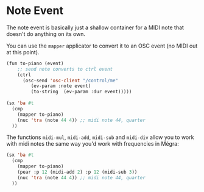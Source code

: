 # Note Event

The note event is basically just a shallow container for a MIDI note that doesn't do anything on its own.

You can use the `mapper` applicator to convert it to an OSC event (no MIDI out at this point).


```lisp
(fun to-piano (event)
    ;; send note converts to ctrl event 
    (ctrl 
      (osc-send 'osc-client "/control/me"
         (ev-param :note event)
         (to-string  (ev-param :dur event)))))
		 
(sx 'ba #t
  (cmp
	(mapper to-piano)
	(nuc 'tra (note 44 4)) ;; midi note 44, quarter
  ))
```

The functions `midi-mul`, `midi-add`, `midi-sub` and `midi-div` allow you to work
with midi notes the same way you'd work with frequencies in Mégra: 

```lisp
(sx 'ba #t
  (cmp
	(mapper to-piano)
	(pear :p 12 (midi-add 2) :p 12 (midi-sub 3))
	(nuc 'tra (note 44 4)) ;; midi note 44, quarter
  ))
```
